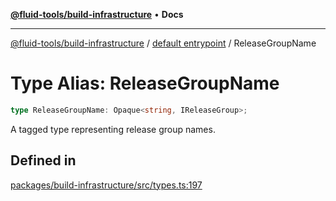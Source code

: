 [**@fluid-tools/build-infrastructure**](../../README.md) • **Docs**

***

[@fluid-tools/build-infrastructure](../../README.md) / [default entrypoint](../README.md) / ReleaseGroupName

# Type Alias: ReleaseGroupName

```ts
type ReleaseGroupName: Opaque<string, IReleaseGroup>;
```

A tagged type representing release group names.

## Defined in

[packages/build-infrastructure/src/types.ts:197](https://github.com/microsoft/FluidFramework/blob/main/build-tools/packages/build-infrastructure/src/types.ts#L197)
